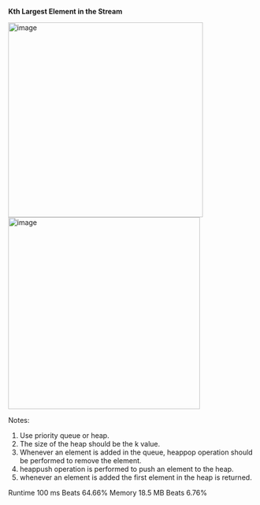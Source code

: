 **Kth Largest Element in the Stream**

<img width="395" alt="image" src="https://user-images.githubusercontent.com/25766765/221477028-12e09e76-f8ab-49b9-b4f1-993d18103856.png">

<img width="389" alt="image" src="https://user-images.githubusercontent.com/25766765/221477042-6128d17c-64a2-4bde-841d-d20c162281d0.png">

Notes:
1. Use priority queue or heap.
2. The size of the heap should be the k value.
3. Whenever an element is added in the queue, heappop operation should be performed to remove the element.
4. heappush operation is performed to push an element to the heap.
5. whenever an element is added the first element in the heap is returned.

Runtime
100 ms
Beats
64.66%
Memory
18.5 MB
Beats
6.76%
